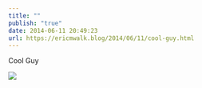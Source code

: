 ```yaml
---
title: ""
publish: "true"
date: 2014-06-11 20:49:23
url: https://ericmwalk.blog/2014/06/11/cool-guy.html
---
```


Cool Guy

![](https://ericmwalk.blog/uploads/2022/37507ce033.jpg)